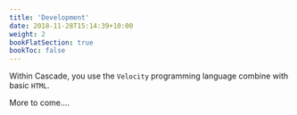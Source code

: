 ```yaml
---
title: 'Development'
date: 2018-11-28T15:14:39+10:00
weight: 2
bookFlatSection: true
bookToc: false
---
```


Within Cascade, you use the `Velocity` programming language combine with basic
`HTML`.

More to come....